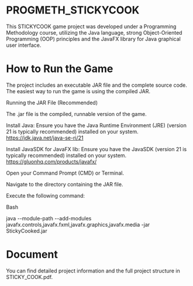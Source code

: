 # PROGMETH_STICKYCOOK
This STICKYCOOK game project was developed under a Programming Methodology course, utilizing the Java language, strong Object-Oriented Programming (OOP) principles and the JavaFX library for Java graphical user interface.

# How to Run the Game
The project includes an executable JAR file and the complete source code. The easiest way to run the game is using the compiled JAR.

Running the JAR File (Recommended)

The .jar file is the compiled, runnable version of the game.

Install Java: Ensure you have the Java Runtime Environment (JRE) (version 21 is typically recommended) installed on your system.
https://jdk.java.net/java-se-ri/21

Install JavaSDK for JavaFX lib: Ensure you have the JavaSDK (version 21 is typically recommended) installed on your system.
https://gluonhq.com/products/javafx/

Open your Command Prompt (CMD) or Terminal.

Navigate to the directory containing the JAR file.

Execute the following command:

Bash

java --module-path <path of javaFX sdk lib> --add-modules javafx.controls,javafx.fxml,javafx.graphics,javafx.media -jar StickyCooked.jar

# Document

You can find detailed project information and the full project structure in STICKY_COOK.pdf.
